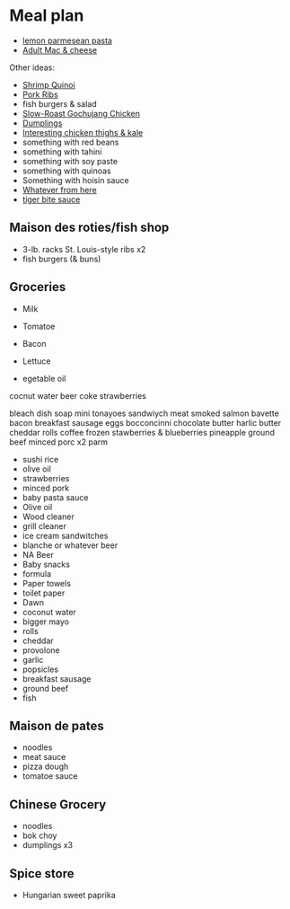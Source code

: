 # Meal plan

- [lemon parmesean pasta](https://www.bonappetit.com/recipe/pasta-with-brown-butter-whole-lemon-and-parmesan)
- [Adult Mac & cheese](https://www.bonappetit.com/recipe/adult-mac-and-cheese)

Other ideas:

- [Shrimp Quinoi](https://www.bonappetit.com/story/indian-ish-shrimp-quinoa-pulao)
- [Pork Ribs](https://www.bonappetit.com/recipe/five-spice-pork-ribs)
- fish burgers & salad
- [Slow-Roast Gochujang Chicken](https://www.bonappetit.com/recipe/slow-roast-gochujang-chicken)
- [Dumplings](https://www.bonappetit.com/recipe/pork-and-scallion-dumplings-with-crispy-skirt)
- [Interesting chicken thighs & kale](https://www.bonappetit.com/recipe/fideos-with-chicken-thighs-and-kale)
- something with red beans
- something with tahini
- something with soy paste
- something with quinoas
- Something with hoisin sauce
- [Whatever from here](https://www.bonappetit.com/story/yia-vang-hmong-cuisine)
- [tiger bite sauce](https://www.bonappetit.com/recipe/tri-tip-steak-with-tiger-bite-sauce)

## Maison des roties/fish shop

- 3-lb. racks St. Louis-style ribs x2
- fish burgers (& buns)

## Groceries

- Milk
- Tomatoe
- Bacon
- Lettuce

-  egetable oil

cocnut water
beer
coke
strawberries

bleach
dish soap
mini tonayoes
sandwiych meat
smoked salmon
bavette
bacon
breakfast sausage
eggs
bocconcinni
chocolate
butter
harlic butter
cheddar
rolls
coffee
frozen stawberries & blueberries
pineapple
ground beef
minced porc x2
parm





- sushi rice
- olive oil
- strawberries
- minced pork
- baby pasta sauce
- Olive oil
- Wood cleaner
- grill cleaner
- ice cream sandwitches
- blanche or whatever beer
- NA Beer
- Baby snacks
- formula
- Paper towels
- toilet paper
- Dawn
- coconut water
- bigger mayo
- rolls
- cheddar
- provolone
- garlic
- popsicles
- breakfast sausage
- ground beef
- fish

## Maison de pates

- noodles
- meat sauce
- pizza dough
- tomatoe sauce

## Chinese Grocery

- noodles
- bok choy
- dumplings x3

## Spice store

- Hungarian sweet paprika
